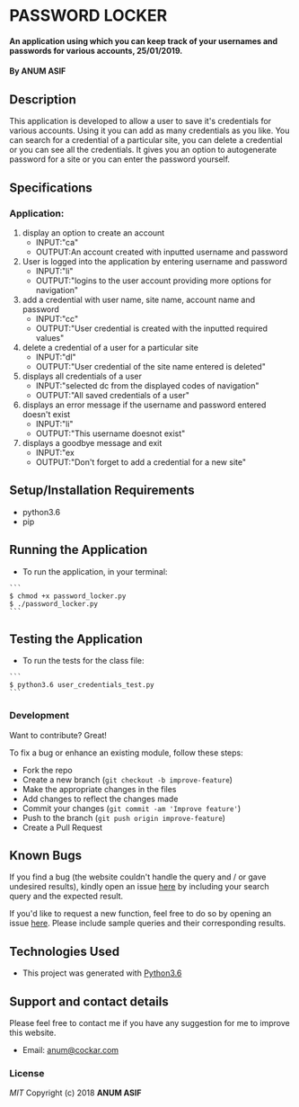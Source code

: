 # PASSWORD LOCKER
#### An application using which you can keep track of your usernames and passwords for various accounts, 25/01/2019.
#### By **ANUM ASIF**
## Description
This application is developed to allow a user to save it's credentials for various accounts. Using it you can add as many credentials as you like. You can search for a credential of a particular site, you can delete a credential or you can see all the credentials. It gives you an option to autogenerate password for a site or you can enter the password yourself.

## Specifications
### Application:
1. display an option to create an account
   - INPUT:"ca"
   - OUTPUT:An account created with inputted username and password 
2. User is logged into the application by entering username and password
   - INPUT:"li"
   - OUTPUT:"logins to the user account providing more options for navigation"
3. add a credential with user name, site name, account name and password
   - INPUT:"cc" 
   - OUTPUT:"User credential is created with the inputted required values" 
4. delete a credential of a user for a particular site
   - INPUT:"dl" 
   - OUTPUT:"User credential of the site name entered is deleted"
5. displays all credentials of a user
   - INPUT:"selected dc from the displayed codes of navigation"
   - OUTPUT:"All saved credentials of a user"
6. displays an error message if the username and password entered doesn't exist
   - INPUT:"li" 
   - OUTPUT:"This username doesnot exist"
7. displays a goodbye message and exit
   - INPUT:"ex
   - OUTPUT:"Don't forget to add a credential for a new site" 

## Setup/Installation Requirements
* python3.6
* pip
## Running the Application
   * To run the application, in your terminal:

	```
	$ chmod +x password_locker.py
  	$ ./password_locker.py
	```
## Testing the Application
   * To run the tests for the class file:

	```
	$ python3.6 user_credentials_test.py
	```	
### Development
Want to contribute? Great!

To fix a bug or enhance an existing module, follow these steps:

- Fork the repo
- Create a new branch (`git checkout -b improve-feature`)
- Make the appropriate changes in the files
- Add changes to reflect the changes made
- Commit your changes (`git commit -am 'Improve feature'`)
- Push to the branch (`git push origin improve-feature`)
- Create a Pull Request 
## Known Bugs
If you find a bug (the website couldn't handle the query and / or gave undesired results), kindly open an issue [here](https://github.com/AnumAsif/Password-Locker/issues/new) by including your search query and the expected result.

If you'd like to request a new function, feel free to do so by opening an issue [here](https://github.com/AnumAsif/Password-Locker/issues/new). Please include sample queries and their corresponding results.
## Technologies Used
- This project was generated with [Python3.6](https://devdocs.io/python~3.6/) 
## Support and contact details
Please feel free to contact me if you have any suggestion for me to improve this website.
- Email: anum@cockar.com
### License
*MIT*
Copyright (c) 2018 **ANUM ASIF**

